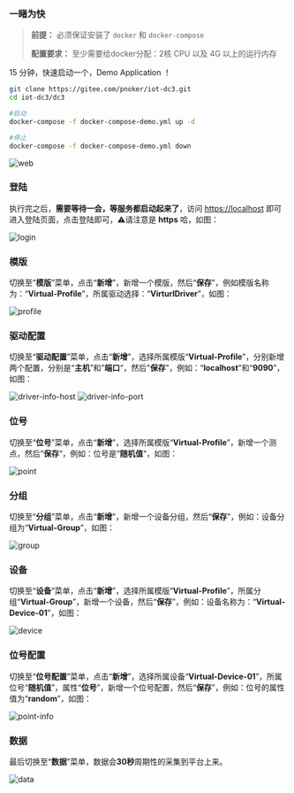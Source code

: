 ### 一睹为快

> **前提：** 必须保证安装了 `docker` 和 `docker-compose`
>
> **配置要求：** 至少需要给docker分配：2核 CPU 以及 4G 以上的运行内存

15 分钟，快速启动一个，Demo Application ！

``` bash
git clone https://gitee.com/pnoker/iot-dc3.git
cd iot-dc3/dc3

#启动
docker-compose -f docker-compose-demo.yml up -d

#停止
docker-compose -f docker-compose-demo.yml down
```
![web](images/web/web.png)

### 登陆

执行完之后，**需要等待一会，等服务都启动起来了**，访问 [https://localhost](https://localhost) 即可进入登陆页面，点击登陆即可，⚠️请注意是 **https** 哈，如图：

![login](images/web/login.png)

### 模版

切换至“**模版**”菜单，点击“**新增**”，新增一个模版，然后“**保存**”，例如模版名称为：“**Virtual-Profile**”，所属驱动选择：“**VirturlDriver**”，如图：

![profile](images/web/profile.png)

### 驱动配置

切换至“**驱动配置**”菜单，点击“**新增**”，选择所属模版“**Virtual-Profile**”，分别新增两个配置，分别是“**主机**”和”**端口**“，然后"**保存**"，例如：“**localhost**”和“**9090**”，如图：

![driver-info-host](images/web/driver-info-host.png)
![driver-info-port](images/web/driver-info-port.png)

### 位号

切换至“**位号**”菜单，点击“**新增**”，选择所属模版“**Virtual-Profile**”，新增一个测点，然后”**保存**“，例如：位号是“**随机值**“，如图：

![point](images/web/point.png)

### 分组

切换至“**分组**”菜单，点击“**新增**”，新增一个设备分组，然后“**保存**”，例如：设备分组为“**Virtual-Group**”，如图：

![group](images/web/group.png)

### 设备

切换至“**设备**”菜单，点击“**新增**”，选择所属模版“**Virtual-Profile**”，所属分组“**Virtual-Group**”，新增一个设备，然后“**保存**”，例如：设备名称为：“**Virtual-Device-01**”，如图：

![device](images/web/device.png)

### 位号配置

切换至“**位号配置**”菜单，点击“**新增**”，选择所属设备“**Virtual-Device-01**”，所属位号“**随机值**”，属性“**位号**”，新增一个位号配置，然后“**保存**”，例如：位号的属性值为“**random**”，如图：

![point-info](images/web/point-info.png)

### 数据

最后切换至“**数据**”菜单，数据会**30秒**周期性的采集到平台上来。

![data](images/web/data.png)